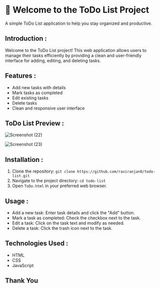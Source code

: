 
# 🚀 Welcome to the ToDo List Project 

A simple ToDo List application to help you stay organized and productive.


## Introduction :

Welcome to the ToDo List project! This web application allows users to manage their tasks efficiently by providing a clean and user-friendly interface for adding, editing, and deleting tasks.

## Features :

- Add new tasks with details
- Mark tasks as completed
- Edit existing tasks
- Delete tasks
- Clean and responsive user interface

## ToDo List Preview :

![Screenshot (22)](https://github.com/raviranjan0/ToDo-List/assets/100368738/fc4de217-efde-4d78-a0ff-6d2333ca1ad5)

![Screenshot (23)](https://github.com/raviranjan0/ToDo-List/assets/100368738/2b03f3e1-85c6-4b03-9e20-a2989839a977)

## Installation :

1. Clone the repository: `git clone https://github.com/raviranjan0/todo-list.git`
2. Navigate to the project directory: `cd todo-list`
3. Open `ToDo.html` in your preferred web browser.

## Usage :

- Add a new task: Enter task details and click the "Add" button.
- Mark a task as completed: Check the checkbox next to the task.
- Edit a task: Click on the task text and modify as needed.
- Delete a task: Click the trash icon next to the task.

## Technologies Used :

- HTML
- CSS
- JavaScript

## Thank You 

